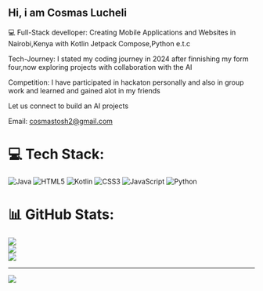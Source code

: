 ## Hi, i am Cosmas Lucheli 

💻 Full-Stack develloper: Creating Mobile Applications and Websites in Nairobi,Kenya with Kotlin Jetpack Compose,Python e.t.c <br>

Tech-Journey: I stated my coding journey in 2024 after finnishing my form four,now exploring projects with collaboration with the AI <br>

Competition: I have participated in hackaton personally and also in group work and learned and gained alot in my friends<br>

Let us connect to build an AI projects<br>

Email: cosmastosh2@gmail.com<br>



# 💻 Tech Stack:
![Java](https://img.shields.io/badge/java-%23ED8B00.svg?style=for-the-badge&logo=openjdk&logoColor=white) ![HTML5](https://img.shields.io/badge/html5-%23E34F26.svg?style=for-the-badge&logo=html5&logoColor=white) ![Kotlin](https://img.shields.io/badge/kotlin-%237F52FF.svg?style=for-the-badge&logo=kotlin&logoColor=white) ![CSS3](https://img.shields.io/badge/css3-%231572B6.svg?style=for-the-badge&logo=css3&logoColor=white) ![JavaScript](https://img.shields.io/badge/javascript-%23323330.svg?style=for-the-badge&logo=javascript&logoColor=%23F7DF1E) ![Python](https://img.shields.io/badge/python-3670A0?style=for-the-badge&logo=python&logoColor=ffdd54)
# 📊 GitHub Stats:
![](https://github-readme-stats.vercel.app/api?username=cosmas-lucheli&theme=merko&hide_border=false&include_all_commits=false&count_private=false)<br/>
![](https://nirzak-streak-stats.vercel.app/?user=cosmas-lucheli&theme=merko&hide_border=false)<br/>
![](https://github-readme-stats.vercel.app/api/top-langs/?username=cosmas-lucheli&theme=merko&hide_border=false&include_all_commits=false&count_private=false&layout=compact)

---
[![](https://visitcount.itsvg.in/api?id=cosmas-lucheli&icon=0&color=0)](https://visitcount.itsvg.in)

<!-- Proudly created with GPRM ( https://gprm.itsvg.in ) -->
